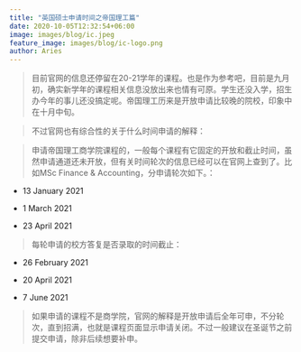```yaml
---
title: "英国硕士申请时间之帝国理工篇"
date: 2020-10-05T12:32:54+06:00
image: images/blog/ic.jpeg
feature_image: images/blog/ic-logo.png
author: Aries
---
```


>目前官网的信息还停留在20-21学年的课程。也是作为参考吧，目前是九月初，确实新学年的课程相关信息没放出来也情有可原。学生还没入学，招生办今年的事儿还没搞定呢。帝国理工历来是开放申请比较晚的院校，印象中在十月中旬。


>不过官网也有综合性的关于什么时间申请的解释：

>申请帝国理工商学院课程的，一般每个课程有它固定的开放和截止时间，虽然申请通道还未开放，但有关时间轮次的信息已经可以在官网上查到了。比如MSc Finance & Accounting，分申请轮次如下。：

- 13 January 2021

- 1 March 2021 	

- 23 April 2021 	    

>每轮申请的校方答复是否录取的时间截止：

- 26 February 2021

- 20 April 2021

- 7 June 2021


>如果申请的课程不是商学院，官网的解释是开放申请后全年可申，不分轮次，直到招满，也就是课程页面显示申请关闭。不过一般建议在圣诞节之前提交申请，除非后续想要补申。
